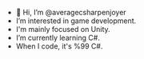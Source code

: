 - 👋 Hi, I’m @averagecsharpenjoyer
- I’m interested in game development.
- I'm mainly focused on Unity.
- I’m currently learning C#.
- When I code, it's %99 C#.

<!---
averagecsharpenjoyer/averagecsharpenjoyer is a ✨ special ✨ repository because its `README.md` (this file) appears on your GitHub profile.
You can click the Preview link to take a look at your changes.
--->
